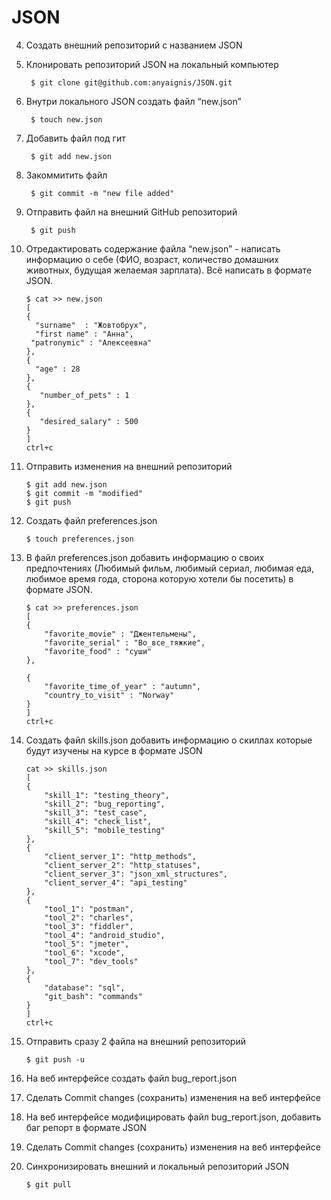 # JSON
4. Создать внешний репозиторий c названием JSON
5. Клонировать репозиторий JSON на локальный компьютер		    

		$ git clone git@github.com:anyaignis/JSON.git 

6. Внутри локального JSON создать файл “new.json”

		$ touch new.json

7. Добавить файл под гит

		$ git add new.json

8. Закоммитить файл

		$ git commit -m "new file added"

9. Отправить файл на внешний GitHub репозиторий

		$ git push

10. Отредактировать содержание файла “new.json” - написать информацию о себе (ФИО, возраст, количество домашних животных, будущая желаемая зарплата). Всё написать в формате JSON.

		$ cat >> new.json
		[
		{
		  "surname"  : "Жовтобрух",
		  "first name" : "Анна",
		 "patronymic" : "Алексеевна"
		},
		{
		  "age" : 28
		},
		{
		   "number_of_pets" : 1
		},
		{
		   "desired_salary" : 500
		}
		]
		ctrl+c

11. Отправить изменения на внешний репозиторий

		$ git add new.json
		$ git commit -m "modified"
		$ git push

12. Создать файл preferences.json

		$ touch preferences.json

13. В файл preferences.json добавить информацию о своих предпочтениях (Любимый фильм, любимый сериал, любимая еда, любимое время года, сторона которую хотели бы посетить) в формате JSON.

		$ cat >> preferences.json
		[
		{
			"favorite_movie" : "Джентельмены",
			"favorite_serial" : "Во_все_тяжкие",
			"favorite_food" : "суши"
		},

		{
			"favorite_time_of_year" : "autumn",
			"country_to_visit" : "Norway"
		}
		]
		ctrl+c

14. Создать файл skills.json добавить информацию о скиллах которые будут изучены на курсе в формате JSON

		cat >> skills.json
		[
		{
			"skill_1": "testing_theory",
			"skill_2": "bug_reporting",
			"skill_3": "test_case",
			"skill_4": "check_list",
			"skill_5": "mobile_testing"
		}, 
		{
			"client_server_1": "http_methods",
			"client_server_2": "http_statuses",
			"client_server_3": "json_xml_structures",
			"client_server_4": "api_testing"
		}, 
		{
			"tool_1": "postman",
			"tool_2": "charles",
			"tool_3": "fiddler",
			"tool_4": "android_studio",
			"tool_5": "jmeter",
			"tool_6": "xcode",
			"tool_7": "dev_tools"
		}, 
		{
			"database": "sql",
			"git_bash": "commands"
		}
		]
		ctrl+c

15. Отправить сразу 2 файла на внешний репозиторий

		$ git push -u

16. На веб интерфейсе создать файл bug_report.json
17. Сделать Commit changes (сохранить) изменения на веб интерфейсе
18. На веб интерфейсе модифицировать файл bug_report.json, добавить баг репорт в формате JSON
19. Сделать Commit changes (сохранить) изменения на веб интерфейсе
20. Синхронизировать внешний и локальный репозиторий JSON

		$ git pull



